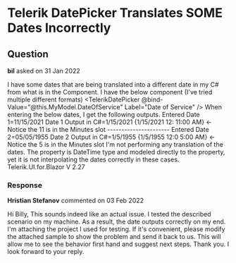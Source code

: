 # Telerik DatePicker Translates SOME Dates Incorrectly

## Question

**bil** asked on 31 Jan 2022

I have some dates that are being translated into a different date in my C# from what is in the Component. I have the below component (I've tried multiple different formats) <TelerikDatePicker @bind-Value="@this.MyModel.DateOfService" Label="Date of Service" /> When entering the below dates, I get the following outputs. Entered Date 1=11/15/2021 Date 1 Output in C#=1/15/2021 {1/15/2021 12: 11:00 AM} <- Notice the 11 is in the Minutes slot ---------------------- Entered Date 2=05/05/1955 Date 2 Output in C#=1/5/1955 {1/5/1955 12:0 5:00 AM} <- Notice the 5 is in the Minutes slot I'm not performing any translation of the dates. The property is DateTime type and modeled directly to the property, yet it is not interpolating the dates correctly in these cases. Telerik.UI.for.Blazor V 2.27

### Response

**Hristian Stefanov** commented on 03 Feb 2022

Hi Billy, This sounds indeed like an actual issue. I tested the described scenario on my machine. As a result, the date outputs correctly on my end. I'm attaching the project I used for testing. If it's convenient, please modify the attached sample to show the problem and send it back to us. This will allow me to see the behavior first hand and suggest next steps. Thank you. I look forward to your reply.
